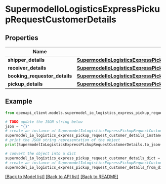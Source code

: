 # SupermodelIoLogisticsExpressPickupRequestCustomerDetails


## Properties

Name | Type | Description | Notes
------------ | ------------- | ------------- | -------------
**shipper_details** | [**SupermodelIoLogisticsExpressPickupRequestCustomerDetailsShipperDetails**](SupermodelIoLogisticsExpressPickupRequestCustomerDetailsShipperDetails.md) |  | 
**receiver_details** | [**SupermodelIoLogisticsExpressPickupRequestCustomerDetailsShipperDetails**](SupermodelIoLogisticsExpressPickupRequestCustomerDetailsShipperDetails.md) |  | [optional] 
**booking_requestor_details** | [**SupermodelIoLogisticsExpressPickupRequestCustomerDetailsBookingRequestorDetails**](SupermodelIoLogisticsExpressPickupRequestCustomerDetailsBookingRequestorDetails.md) |  | [optional] 
**pickup_details** | [**SupermodelIoLogisticsExpressPickupRequestCustomerDetailsShipperDetails**](SupermodelIoLogisticsExpressPickupRequestCustomerDetailsShipperDetails.md) |  | [optional] 

## Example

```python
from openapi_client.models.supermodel_io_logistics_express_pickup_request_customer_details import SupermodelIoLogisticsExpressPickupRequestCustomerDetails

# TODO update the JSON string below
json = "{}"
# create an instance of SupermodelIoLogisticsExpressPickupRequestCustomerDetails from a JSON string
supermodel_io_logistics_express_pickup_request_customer_details_instance = SupermodelIoLogisticsExpressPickupRequestCustomerDetails.from_json(json)
# print the JSON string representation of the object
print(SupermodelIoLogisticsExpressPickupRequestCustomerDetails.to_json())

# convert the object into a dict
supermodel_io_logistics_express_pickup_request_customer_details_dict = supermodel_io_logistics_express_pickup_request_customer_details_instance.to_dict()
# create an instance of SupermodelIoLogisticsExpressPickupRequestCustomerDetails from a dict
supermodel_io_logistics_express_pickup_request_customer_details_from_dict = SupermodelIoLogisticsExpressPickupRequestCustomerDetails.from_dict(supermodel_io_logistics_express_pickup_request_customer_details_dict)
```
[[Back to Model list]](../README.md#documentation-for-models) [[Back to API list]](../README.md#documentation-for-api-endpoints) [[Back to README]](../README.md)


